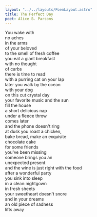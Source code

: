 ```yaml
---
layout: "../../layouts/PoemLayout.astro"
title: The Perfect Day
poet: Alice B. Parsons
---
```


You wake with  
no aches  
in the arms  
of your beloved  
to the smell of fresh coffee  
you eat a giant breakfast  
with no thought  
of carbs  
there is time to read  
with a purring cat on your lap  
later you walk by the ocean  
with your dog  
on this cut crystal day  
your favorite music and the sun  
fill the house  
a short delicious nap  
under a fleece throw  
comes later  
and the phone doesn't ring  
at dusk you roast a chicken,  
bake bread, make an exquisite  
chocolate cake  
for some friends  
you've been missing  
someone brings you an  
unexpected present  
and the wine is just right with the food  
after a wonderful party  
you sink into sleep  
in a clean nightgown  
in fresh sheets  
your sweetheart doesn't snore  
and in your dreams  
an old piece of sadness  
lifts away
